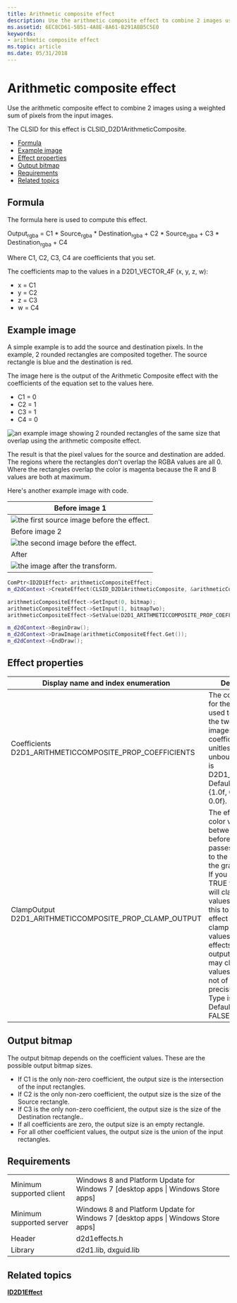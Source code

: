 ```yaml
---
title: Arithmetic composite effect
description: Use the arithmetic composite effect to combine 2 images using a weighted sum of pixels from the input images.
ms.assetid: 6EC8CD61-5B51-4A8E-8A61-B291ABB5C5E0
keywords:
- arithmetic composite effect
ms.topic: article
ms.date: 05/31/2018
---
```


# Arithmetic composite effect

Use the arithmetic composite effect to combine 2 images using a weighted sum of pixels from the input images.

The CLSID for this effect is CLSID\_D2D1ArithmeticComposite.

-   [Formula](#formula)
-   [Example image](#example-image)
-   [Effect properties](#effect-properties)
-   [Output bitmap](#output-bitmap)
-   [Requirements](#requirements)
-   [Related topics](#related-topics)

## Formula

The formula here is used to compute this effect.

Output<sub>rgba</sub> = C1 \* Source<sub>rgba</sub> \* Destination<sub>rgba</sub> + C2 \* Source<sub>rgba</sub> + C3 \* Destination<sub>rgba</sub> + C4

Where C1, C2, C3, C4 are coefficients that you set.

The coefficients map to the values in a D2D1\_VECTOR\_4F (x, y, z, w):

-   x = C1
-   y = C2
-   z = C3
-   w = C4

## Example image

A simple example is to add the source and destination pixels. In the example, 2 rounded rectangles are composited together. The source rectangle is blue and the destination is red.

The image here is the output of the Arithmetic Composite effect with the coefficients of the equation set to the values here.

-   C1 = 0
-   C2 = 1
-   C3 = 1
-   C4 = 0

![an example image showing 2 rounded rectangles of the same size that overlap using the arithmetic composite effect.](images/arithmetic-50-percent.png)

The result is that the pixel values for the source and destination are added. The regions where the rectangles don't overlap the RGBA values are all 0. Where the rectangles overlap the color is magenta because the R and B values are both at maximum.

Here's another example image with code.



| Before image 1                                                             |
|----------------------------------------------------------------------------|
| ![the first source image before the effect.](images/default-before.jpg)    |
| Before image 2                                                             |
| ![the second image before the effect.](images/4-arthimetic-composite2.jpg) |
| After                                                                      |
| ![the image after the transform.](images/4-arithmeticcomposite.png)        |



 


```C++
ComPtr<ID2D1Effect> arithmeticCompositeEffect;
m_d2dContext->CreateEffect(CLSID_D2D1ArithmeticComposite, &arithmeticCompositeEffect);

arithmeticCompositeEffect->SetInput(0, bitmap);
arithmeticCompositeEffect->SetInput(1, bitmapTwo);
arithmeticCompositeEffect->SetValue(D2D1_ARITHMETICCOMPOSITE_PROP_COEFFICIENTS, D2D1::Vector4F(0.0f, 0.5f, 0.5f, 0.0f));

m_d2dContext->BeginDraw();
m_d2dContext->DrawImage(arithmeticCompositeEffect.Get());
m_d2dContext->EndDraw();
```



## Effect properties



| Display name and index enumeration                                               | Description                                                                                                                                                                                                                                                                                                                                                                                                                                       |
|----------------------------------------------------------------------------------|---------------------------------------------------------------------------------------------------------------------------------------------------------------------------------------------------------------------------------------------------------------------------------------------------------------------------------------------------------------------------------------------------------------------------------------------------|
| Coefficients<br/> D2D1\_ARITHMETICCOMPOSITE\_PROP\_COEFFICIENTS<br/> | The coefficients for the equation used to composite the two input images. The coefficients are unitless and unbounded. Type is D2D1\_VECTOR\_4F.<br/> Default value is {1.0f, 0.0f, 0.0f, 0.0f}.<br/>                                                                                                                                                                                                                                 |
| ClampOutput<br/> D2D1\_ARITHMETICCOMPOSITE\_PROP\_CLAMP\_OUTPUT<br/> | The effect clamps color values to between 0 and 1 before the effect passes the values to the next effect in the graph. <br/> If you set this to TRUE the effect will clamp the values. If you set this to FALSE, the effect will not clamp the color values, but other effects and the output surface may clamp the values if they are not of high enough precision.<br/> Type is BOOL.<br/> Default value is FALSE.<br/> |



 

## Output bitmap

The output bitmap depends on the coefficient values. These are the possible output bitmap sizes.

-   If C1 is the only non-zero coefficient, the output size is the intersection of the input rectangles.
-   If C2 is the only non-zero coefficient, the output size is the size of the Source rectangle.
-   If C3 is the only non-zero coefficient, the output size is the size of the Destination rectangle..
-   If all coefficients are zero, the output size is an empty rectangle.
-   For all other coefficient values, the output size is the union of the input rectangles.

## Requirements



|                          |                                                                                    |
|--------------------------|------------------------------------------------------------------------------------|
| Minimum supported client | Windows 8 and Platform Update for Windows 7 \[desktop apps \| Windows Store apps\] |
| Minimum supported server | Windows 8 and Platform Update for Windows 7 \[desktop apps \| Windows Store apps\] |
| Header                   | d2d1effects.h                                                                      |
| Library                  | d2d1.lib, dxguid.lib                                                               |



 

## Related topics

<dl> <dt>

[**ID2D1Effect**](https://msdn.microsoft.com/en-us/library/Hh404566(v=VS.85).aspx)
</dt> </dl>

 

 





